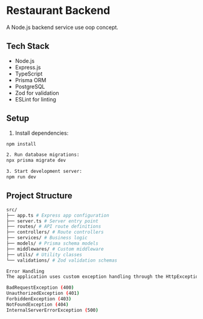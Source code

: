 # Restaurant Backend

A Node.js backend service use oop concept.

## Tech Stack

- Node.js
- Express.js
- TypeScript
- Prisma ORM
- PostgreSQL
- Zod for validation
- ESLint for linting

## Setup

1. Install dependencies:

```bash
npm install

2. Run database migrations:
npx prisma migrate dev

3. Start development server:
npm run dev
```

## Project Structure

```bash
src/
├── app.ts # Express app configuration
├── server.ts # Server entry point
├── routes/ # API route definitions
├── controllers/ # Route controllers
├── services/ # Business logic
├── models/ # Prisma schema models
├── middlewares/ # Custom middleware
├── utils/ # Utility classes
└── validations/ # Zod validation schemas

Error Handling
The application uses custom exception handling through the HttpException class with specific error types like:

BadRequestException (400)
UnauthorizedException (401)
ForbiddenException (403)
NotFoundException (404)
InternalServerErrorException (500)
```
